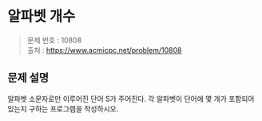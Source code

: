 # 알파벳 개수

> 문제 번호 : 10808  
> 출처 : https://www.acmicpc.net/problem/10808

## 문제 설명

<p>알파벳 소문자로만 이루어진 단어 S가 주어진다. 각 알파벳이 단어에 몇 개가 포함되어 있는지 구하는 프로그램을 작성하시오.</p>


